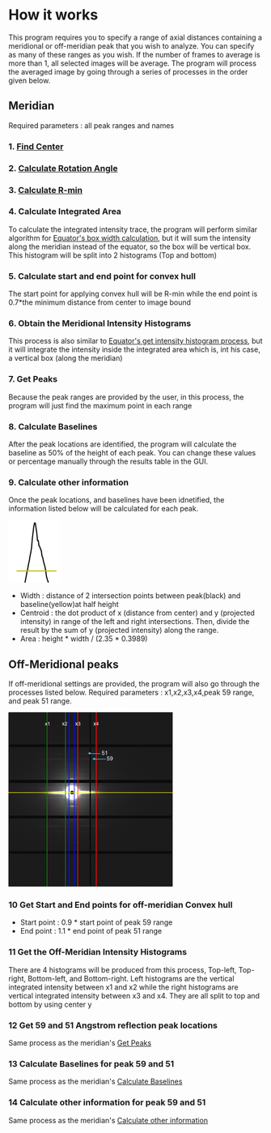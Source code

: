 # How it works

This program requires you to specify a range of axial distances containing a  meridional or off-meridian peak that you wish to analyze. You can specify as many of these ranges as you wish. If the number of frames to average is more than 1, all selected images will be average. The program will process the averaged image by going through a series of processes in the order given below. 

## Meridian
Required parameters : all peak ranges and names
### 1. [Find Center](../Image-Processing-Functions.html#finding-center)
### 2. [Calculate Rotation Angle](../Image-Processing-Functions.html#calculate-rotation-angle)
### 3. [Calculate R-min](../Image-Processing-Functions.html#calculate-r-min)
### 4. Calculate Integrated Area
To calculate the integrated intensity trace, the program will perform similar algorithm for [Equator's box width calculation](../Equator/Equator--How-it-works.html#4-calculate-box-width), but it will sum the intensity along the meridian instead of the equator, so the box will be vertical box. This histogram will be split into 2 histograms (Top and bottom)
### 5. Calculate start and end point for convex hull
The start point for applying convex hull will be R-min while the end point is 0.7\*the minimum distance from center to image bound
### 6. Obtain the Meridional Intensity Histograms
This process is also similar to [Equator's get intensity histogram process](../Equator/Equator--How-it-works.html#5-get-intensity-histogram), but it will integrate the intensity inside the integrated area which is, int his case,  a vertical box (along the meridian)
### 7. Get Peaks
Because the peak ranges are provided by the user, in this process, the program will just find the maximum point in each range
### 8. Calculate Baselines
After the peak locations are identified, the program will calculate the baseline as 50% of the height of each peak. You can change these values or percentage manually through the results table in the GUI.
### 9. Calculate other information
Once the peak locations, and baselines have been idnetified, the information listed below will be calculated for each peak.

![-](../../images/PT/baseline.png)

- Width : distance of 2 intersection points between peak(black) and baseline(yellow)at half height
- Centroid : the dot product of x (distance from center) and y (projected intensity) in range of the left and right intersections. Then, divide the result by the sum of y (projected intensity) along the range.
- Area : height * width / (2.35 * 0.3989)

## Off-Meridional peaks
If off-meridional settings are provided, the program will also go through the processes listed below. 
Required parameters : x1,x2,x3,x4,peak 59 range, and peak 51 range.

![-](../../images/DC/offmer.png)

### 10 Get Start and End points for off-meridian Convex hull
- Start point : 0.9 * start point of peak 59 range
- End point : 1.1 * end point of peak 51 range

### 11 Get the Off-Meridian Intensity Histograms
There are 4 histograms will be produced from this process, Top-left, Top-right, Bottom-left, and Bottom-right. Left histograms are the vertical integrated intensity between x1 and x2 while the right histograms are vertical integrated intensity between x3 and x4. They are all split to top and bottom by using center y

### 12 Get 59 and 51 Angstrom  reflection  peak locations
Same process as the meridian's [Get Peaks](#7-get-peaks)

### 13 Calculate Baselines for peak 59 and 51
Same process as the meridian's [Calculate Baselines](#8-calculate-baselines)

### 14 Calculate other information for peak 59 and 51
Same process as the meridian's [Calculate other information](#9-calculate-other-information)
